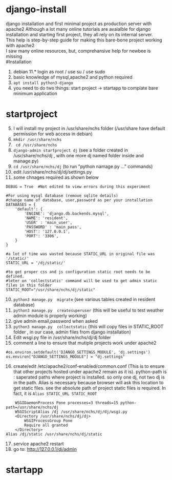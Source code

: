 # django-install
django installation and first minimal project as production server with apache2
Although a lot many online tutorials are avaialble for django installation and starting first project, they all rely on its internal server.\
This help is step-by-step guide for making this bare-bone project working with apache2\
I saw many online resources, but, comprehansive help for newbee is missing\
#Installation
  1. debian 11.* login as root / use su / use sudo
  2. basic knowledge of mysql,apache2 and python required
  3. ``apt install python3-django``
  4. you need to do two things: start project -> startapp to complate bare minimum application
 # startproject
  5. I will install my project in /usr/share/nchs folder (/usr/share have default permission for web access in debian)
  6. ``mkdir /usr/share/nchs``
  7. `` cd /usr/share/nchs``
  8. ``django-admin startproject dj`` (see a folder created in /usr/share/nchs/dj , with one more dj named folder inside and manage.py)
  9. ``cd /usr/share/nchs/dj`` (to run "python namage.py ..." commands)
  10. edit /usr/share/nchs/dj/dj/settings.py
  11. some chnages required as shown below
  
```
DEBUG = True  #Not edited to view errors during this experiment

#For using mysql database (remove sqlite details)
#change name of database, user,password as per your installation
DATABASES = {
    'default': {
        'ENGINE': 'django.db.backends.mysql',
        'NAME': 'resident',
        'USER' : 'main_user',
        'PASSWORD' : 'main_pass',
        'HOST': '127.0.0.1',
        'PORT': '3306',
    }
}

#a lot of time was wasted because STATIC_URL in original file was '/static/'
STATIC_URL = '/dj/static/'

#to get proper css and js configuration static root needs to be defined. 
#leter on 'collectstatic' command will be used to get admin static files in this folder
STATIC_ROOT="/usr/share/nchs/dj/static"

```

  10. ``python3 manage.py  migrate``  (see various tables created in resident database)
  11. ``python3 manage.py  createsuperuser`` (this will be useful to test weather admin module is properly working)
  12. give admin email,password when asked
  13. ``python3 manage.py  collectstatic`` (this will copy files in STATIC_ROOT folder , in our case, admin files from django installation)
  14. Edit wsgi.py file in /usr/share/nchs/dj/dj folder
  15. comment a line to ensure that mutiple projects work under apache2

    #os.environ.setdefault('DJANGO_SETTINGS_MODULE', 'dj.settings')
    os.environ["DJANGO_SETTINGS_MODULE"] = "dj.settings"

  16. create/edit /etc/apache2/conf-enabled/common.conf (This is to ensure that other projects hosted under apache2 remain as it is).  python-path is : saperated paths where project is installed. so only one dj, not two dj is in the path. Alias is necessary because browser will ask this location to get static files. see the absolute path of project static files is required. In fact, it is ``Alias STATIC_URL STATIC_ROOT``

```
    WSGIDaemonProcess Pone processes=3 threads=15 python-path=/usr/share/nchs/dj
    WSGIScriptAlias /dj /usr/share/nchs/dj/dj/wsgi.py   
    <Directory /usr/share/nchs/dj/dj>
        WSGIProcessGroup Pone
        Require all granted
    </Directory>
Alias /dj/static /usr/share/nchs/dj/static

```

  17. service apache2 restart
  18. go to: http://127.0.0.1/dj/admin

# startapp
